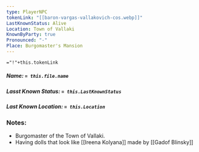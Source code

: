 ```yaml
---
type: PlayerNPC
tokenLink: "[[baron-vargas-vallakovich-cos.webp]]"
LastKnownStatus: Alive
Location: Town of Vallaki
KnownByParty: true
Pronounced: "-"
Place: Burgomaster's Mansion
---
```

    
`="!"+this.tokenLink`
##### Name: `= this.file.name`
##### Lasst Known Status: `= this.LastKnownStatus`
##### Last Known Location: `= this.Location`
### Notes:
- Burgomaster of the Town of Vallaki.
- Having dolls that look like [[Ireena Kolyana]] made by  [[Gadof Blinsky]]

